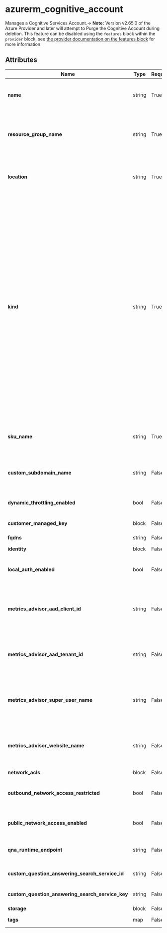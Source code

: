 # azurerm_cognitive_account

Manages a Cognitive Services Account.-> **Note:** Version v2.65.0 of the Azure Provider and later will attempt to Purge the Cognitive Account during deletion. This feature can be disabled using the `features` block within the `provider` block, see [the provider documentation on the features block](https://registry.terraform.io/providers/hashicorp/azurerm/latest/docs/guides/features-block) for more information.

## Attributes

| Name | Type | Required? | Default  | possible values | Description |
| ---- | ---- | --------- | -------- | ----------- | ----------- |
| **name** | string | True | -  |  -  | Specifies the name of the Cognitive Service Account. Changing this forces a new resource to be created. | 
| **resource_group_name** | string | True | -  |  -  | The name of the resource group in which the Cognitive Service Account is created. Changing this forces a new resource to be created. | 
| **location** | string | True | -  |  -  | Specifies the supported Azure location where the resource exists. Changing this forces a new resource to be created. | 
| **kind** | string | True | -  |  `Academic`, `AnomalyDetector`, `Bing.Autosuggest`, `Bing.Autosuggest.v7`, `Bing.CustomSearch`, `Bing.Search`, `Bing.Search.v7`, `Bing.Speech`, `Bing.SpellCheck`, `Bing.SpellCheck.v7`, `CognitiveServices`, `ComputerVision`, `ContentModerator`, `CustomSpeech`, `CustomVision.Prediction`, `CustomVision.Training`, `Emotion`, `Face`, `FormRecognizer`, `ImmersiveReader`, `LUIS`, `LUIS.Authoring`, `MetricsAdvisor`, `OpenAI`, `Personalizer`, `QnAMaker`, `Recommendations`, `SpeakerRecognition`, `Speech`, `SpeechServices`, `SpeechTranslation`, `TextAnalytics`, `TextTranslation`, `WebLM`  | Specifies the type of Cognitive Service Account that should be created. Possible values are `Academic`, `AnomalyDetector`, `Bing.Autosuggest`, `Bing.Autosuggest.v7`, `Bing.CustomSearch`, `Bing.Search`, `Bing.Search.v7`, `Bing.Speech`, `Bing.SpellCheck`, `Bing.SpellCheck.v7`, `CognitiveServices`, `ComputerVision`, `ContentModerator`, `CustomSpeech`, `CustomVision.Prediction`, `CustomVision.Training`, `Emotion`, `Face`, `FormRecognizer`, `ImmersiveReader`, `LUIS`, `LUIS.Authoring`, `MetricsAdvisor`, `OpenAI`, `Personalizer`, `QnAMaker`, `Recommendations`, `SpeakerRecognition`, `Speech`, `SpeechServices`, `SpeechTranslation`, `TextAnalytics`, `TextTranslation` and `WebLM`. Changing this forces a new resource to be created. | 
| **sku_name** | string | True | -  |  `F0`, `F1`, `S0`, `S`, `S1`, `S2`, `S3`, `S4`, `S5`, `S6`, `P0`, `P1`, `P2`, `E0`, `DC0`  | Specifies the SKU Name for this Cognitive Service Account. Possible values are `F0`, `F1`, `S0`, `S`, `S1`, `S2`, `S3`, `S4`, `S5`, `S6`, `P0`, `P1`, `P2`, `E0` and `DC0`. | 
| **custom_subdomain_name** | string | False | -  |  -  | The subdomain name used for token-based authentication. Changing this forces a new resource to be created. | 
| **dynamic_throttling_enabled** | bool | False | -  |  -  | Whether to enable the dynamic throttling for this Cognitive Service Account. | 
| **customer_managed_key** | block | False | -  |  -  | A `customer_managed_key` block. | 
| **fqdns** | string | False | -  |  -  | List of FQDNs allowed for the Cognitive Account. | 
| **identity** | block | False | -  |  -  | An `identity` block. | 
| **local_auth_enabled** | bool | False | `True`  |  -  | Whether local authentication methods is enabled for the Cognitive Account. Defaults to `true`. | 
| **metrics_advisor_aad_client_id** | string | False | -  |  -  | The Azure AD Client ID (Application ID). This attribute is only set when kind is `MetricsAdvisor`. Changing this forces a new resource to be created. | 
| **metrics_advisor_aad_tenant_id** | string | False | -  |  -  | The Azure AD Tenant ID. This attribute is only set when kind is `MetricsAdvisor`. Changing this forces a new resource to be created. | 
| **metrics_advisor_super_user_name** | string | False | -  |  -  | The super user of Metrics Advisor. This attribute is only set when kind is `MetricsAdvisor`. Changing this forces a new resource to be created. | 
| **metrics_advisor_website_name** | string | False | -  |  -  | The website name of Metrics Advisor. This attribute is only set when kind is `MetricsAdvisor`. Changing this forces a new resource to be created. | 
| **network_acls** | block | False | -  |  -  | A `network_acls` block. | 
| **outbound_network_access_restricted** | bool | False | `False`  |  -  | Whether outbound network access is restricted for the Cognitive Account. Defaults to `false`. | 
| **public_network_access_enabled** | bool | False | `True`  |  -  | Whether public network access is allowed for the Cognitive Account. Defaults to `true`. | 
| **qna_runtime_endpoint** | string | False | -  |  -  | A URL to link a QnAMaker cognitive account to a QnA runtime. | 
| **custom_question_answering_search_service_id** | string | False | -  |  -  | If `kind` is `TextAnalytics` this specifies the ID of the Search service. | 
| **custom_question_answering_search_service_key** | string | False | -  |  -  | If `kind` is `TextAnalytics` this specifies the key of the Search service. | 
| **storage** | block | False | -  |  -  | A `storage` block. | 
| **tags** | map | False | -  |  -  | A mapping of tags to assign to the resource. | 

